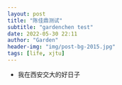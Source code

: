 ```yaml
---
layout: post
title: "陈佳鼎测试"
subtitle: "gardenchen test"
date: 2022-05-30 22:11
author: "Garden"
header-img: "img/post-bg-2015.jpg"
tags: [life, xjtu]
---
```


* 我在西安交大的好日子